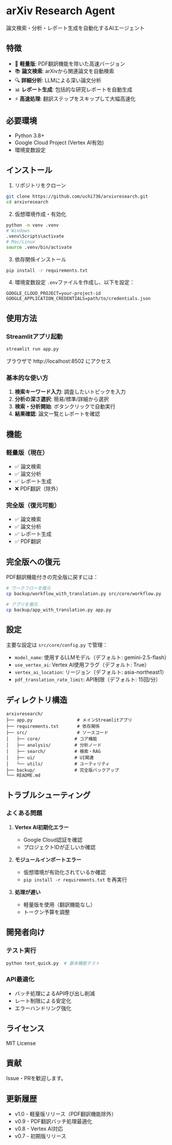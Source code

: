 # arXiv Research Agent

論文検索・分析・レポート生成を自動化するAIエージェント

## 特徴

- 🚀 **軽量版**: PDF翻訳機能を除いた高速バージョン
- 📚 **論文検索**: arXivから関連論文を自動検索
- 🔍 **詳細分析**: LLMによる深い論文分析
- 📊 **レポート生成**: 包括的な研究レポートを自動生成
- ⚡ **高速処理**: 翻訳ステップをスキップして大幅高速化

## 必要環境

- Python 3.8+
- Google Cloud Project (Vertex AI有効)
- 環境変数設定

## インストール

1. リポジトリをクローン
```bash
git clone https://github.com/uchi736/arxivresearch.git
cd arxivresearch
```

2. 仮想環境作成・有効化
```bash
python -m venv .venv
# Windows
.venv\Scripts\activate
# Mac/Linux  
source .venv/bin/activate
```

3. 依存関係インストール
```bash
pip install -r requirements.txt
```

4. 環境変数設定
`.env`ファイルを作成し、以下を設定：
```env
GOOGLE_CLOUD_PROJECT=your-project-id
GOOGLE_APPLICATION_CREDENTIALS=path/to/credentials.json
```

## 使用方法

### Streamlitアプリ起動
```bash
streamlit run app.py
```

ブラウザで http://localhost:8502 にアクセス

### 基本的な使い方

1. **検索キーワード入力**: 調査したいトピックを入力
2. **分析の深さ選択**: 簡易/標準/詳細から選択
3. **検索・分析開始**: ボタンクリックで自動実行
4. **結果確認**: 論文一覧とレポートを確認

## 機能

### 軽量版（現在）
- ✅ 論文検索
- ✅ 論文分析  
- ✅ レポート生成
- ❌ PDF翻訳（除外）

### 完全版（復元可能）
- ✅ 論文検索
- ✅ 論文分析
- ✅ レポート生成
- ✅ PDF翻訳

## 完全版への復元

PDF翻訳機能付きの完全版に戻すには：

```bash
# ワークフローを復元
cp backup/workflow_with_translation.py src/core/workflow.py

# アプリを復元
cp backup/app_with_translation.py app.py
```

## 設定

主要な設定は `src/core/config.py` で管理：

- `model_name`: 使用するLLMモデル（デフォルト: gemini-2.5-flash）
- `use_vertex_ai`: Vertex AI使用フラグ（デフォルト: True）
- `vertex_ai_location`: リージョン（デフォルト: asia-northeast1）
- `pdf_translation_rate_limit`: API制限（デフォルト: 15回/分）

## ディレクトリ構造

```
arxivresearch/
├── app.py                 # メインStreamlitアプリ
├── requirements.txt       # 依存関係
├── src/                   # ソースコード
│   ├── core/             # コア機能
│   ├── analysis/         # 分析ノード
│   ├── search/           # 検索・RAG
│   ├── ui/               # UI関連
│   └── utils/            # ユーティリティ
├── backup/               # 完全版バックアップ
└── README.md
```

## トラブルシューティング

### よくある問題

1. **Vertex AI初期化エラー**
   - Google Cloud認証を確認
   - プロジェクトIDが正しいか確認

2. **モジュールインポートエラー**  
   - 仮想環境が有効化されているか確認
   - `pip install -r requirements.txt` を再実行

3. **処理が遅い**
   - 軽量版を使用（翻訳機能なし）
   - トークン予算を調整

## 開発者向け

### テスト実行
```bash
python test_quick.py  # 基本機能テスト
```

### API最適化
- バッチ処理によるAPI呼び出し削減
- レート制限による安定化
- エラーハンドリング強化

## ライセンス

MIT License

## 貢献

Issue・PRを歓迎します。

## 更新履歴

- v1.0 - 軽量版リリース（PDF翻訳機能除外）
- v0.9 - PDF翻訳バッチ処理最適化
- v0.8 - Vertex AI対応
- v0.7 - 初期版リリース